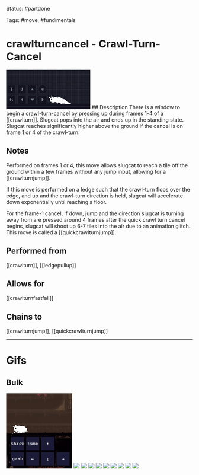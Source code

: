 Status: #partdone

Tags: #move, #fundimentals

# crawlturncancel - Crawl-Turn-Cancel
<img src=https://raw.githubusercontent.com/LauraHannah44/Rain-World-Movement/main/Files/crawlturncancel_header.gif>
## Description
There is a window to begin a crawl-turn-cancel by pressing up during frames 1-4 of a [[crawlturn]]. Slugcat pops into the air and ends up in the standing state. Slugcat reaches significantly higher above the ground if the cancel is on frame 1 or 4 of the crawl-turn.

## Notes
Performed on frames 1 or 4, this move allows slugcat to reach a tile off the ground within a few frames without any jump input, allowing for a [[crawlturnjump]].

If this move is performed on a ledge such that the crawl-turn flops over the edge, and up and the crawl-turn direction is held, slugcat will accelerate down exponentially until reaching a floor.

For the frame-1 cancel, if down, jump and the direction slugcat is turning away from are pressed around 4 frames after the quick crawl turn cancel begins, slugcat will shoot up 6-7 tiles into the air due to an animation glitch. This move is called a [[quickcrawlturnjump]].

## Performed from
[[crawlturn]], [[ledgepullup]]

## Allows for
[[crawlturnfastfall]]

## Chains to
[[crawlturnjump]], [[quickcrawlturnjump]]

___
# Gifs
## Bulk
<img src=https://raw.githubusercontent.com/LauraHannah44/Rain-World-Movement/main/Files/crawlturncancel_0.gif>
<img src=https://raw.githubusercontent.com/LauraHannah44/Rain-World-Movement/main/Files/crawlturncancel_1.gif>
<img src=https://raw.githubusercontent.com/LauraHannah44/Rain-World-Movement/main/Files/crawlturncancel_2.gif>
<img src=https://raw.githubusercontent.com/LauraHannah44/Rain-World-Movement/main/Files/crawlturncancel_3.gif>
<img src=https://raw.githubusercontent.com/LauraHannah44/Rain-World-Movement/main/Files/crawlturncancel_4.gif>
<img src=https://raw.githubusercontent.com/LauraHannah44/Rain-World-Movement/main/Files/crawlturncancel_5.gif>
<img src=https://raw.githubusercontent.com/LauraHannah44/Rain-World-Movement/main/Files/crawlturncancel_6.gif>
<img src=https://raw.githubusercontent.com/LauraHannah44/Rain-World-Movement/main/Files/crawlturncancel_7.gif>
<img src=https://raw.githubusercontent.com/LauraHannah44/Rain-World-Movement/main/Files/crawlturncancel_8.gif>
<img src=https://raw.githubusercontent.com/LauraHannah44/Rain-World-Movement/main/Files/crawlturncancel_9.gif>